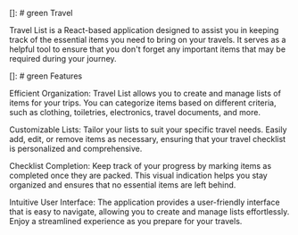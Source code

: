 []: # green Travel

Travel List is a React-based application designed to assist you in keeping track of the essential items you need to bring on your travels. It serves as a helpful tool to ensure that you don't forget any important items that may be required during your journey.

[]: # green Features

Efficient Organization: Travel List allows you to create and manage lists of items for your trips. You can categorize items based on different criteria, such as clothing, toiletries, electronics, travel documents, and more.

Customizable Lists: Tailor your lists to suit your specific travel needs. Easily add, edit, or remove items as necessary, ensuring that your travel checklist is personalized and comprehensive.

Checklist Completion: Keep track of your progress by marking items as completed once they are packed. This visual indication helps you stay organized and ensures that no essential items are left behind.

Intuitive User Interface: The application provides a user-friendly interface that is easy to navigate, allowing you to create and manage lists effortlessly. Enjoy a streamlined experience as you prepare for your travels.
